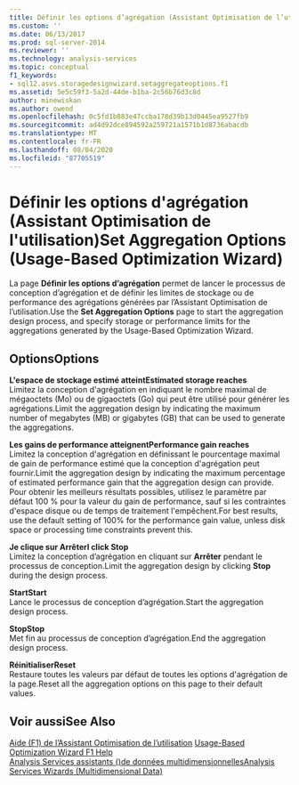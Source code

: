 ```yaml
---
title: Définir les options d’agrégation (Assistant Optimisation de l’utilisation) | Microsoft Docs
ms.custom: ''
ms.date: 06/13/2017
ms.prod: sql-server-2014
ms.reviewer: ''
ms.technology: analysis-services
ms.topic: conceptual
f1_keywords:
- sql12.asvs.storagedesignwizard.setaggregateoptions.f1
ms.assetid: 5e5c59f3-5a2d-44de-b1ba-2c56b76d3c8d
author: minewiskan
ms.author: owend
ms.openlocfilehash: 0c5fd1b883e47ccba178d39b13d0445ea9527fb9
ms.sourcegitcommit: ad4d92dce894592a259721a1571b1d8736abacdb
ms.translationtype: MT
ms.contentlocale: fr-FR
ms.lasthandoff: 08/04/2020
ms.locfileid: "87705519"
---
```

# <a name="set-aggregation-options-usage-based-optimization-wizard"></a><span data-ttu-id="c23db-102">Définir les options d'agrégation (Assistant Optimisation de l'utilisation)</span><span class="sxs-lookup"><span data-stu-id="c23db-102">Set Aggregation Options (Usage-Based Optimization Wizard)</span></span>
  <span data-ttu-id="c23db-103">La page **Définir les options d’agrégation** permet de lancer le processus de conception d’agrégation et de définir les limites de stockage ou de performance des agrégations générées par l’Assistant Optimisation de l’utilisation.</span><span class="sxs-lookup"><span data-stu-id="c23db-103">Use the **Set Aggregation Options** page to start the aggregation design process, and specify storage or performance limits for the aggregations generated by the Usage-Based Optimization Wizard.</span></span>  
  
## <a name="options"></a><span data-ttu-id="c23db-104">Options</span><span class="sxs-lookup"><span data-stu-id="c23db-104">Options</span></span>  
 <span data-ttu-id="c23db-105">**L'espace de stockage estimé atteint**</span><span class="sxs-lookup"><span data-stu-id="c23db-105">**Estimated storage reaches**</span></span>  
 <span data-ttu-id="c23db-106">Limitez la conception d'agrégation en indiquant le nombre maximal de mégaoctets (Mo) ou de gigaoctets (Go) qui peut être utilisé pour générer les agrégations.</span><span class="sxs-lookup"><span data-stu-id="c23db-106">Limit the aggregation design by indicating the maximum number of megabytes (MB) or gigabytes (GB) that can be used to generate the aggregations.</span></span>  
  
 <span data-ttu-id="c23db-107">**Les gains de performance atteignent**</span><span class="sxs-lookup"><span data-stu-id="c23db-107">**Performance gain reaches**</span></span>  
 <span data-ttu-id="c23db-108">Limitez la conception d'agrégation en définissant le pourcentage maximal de gain de performance estimé que la conception d'agrégation peut fournir.</span><span class="sxs-lookup"><span data-stu-id="c23db-108">Limit the aggregation design by indicating the maximum percentage of estimated performance gain that the aggregation design can provide.</span></span> <span data-ttu-id="c23db-109">Pour obtenir les meilleurs résultats possibles, utilisez le paramètre par défaut 100 % pour la valeur du gain de performance, sauf si les contraintes d'espace disque ou de temps de traitement l'empêchent.</span><span class="sxs-lookup"><span data-stu-id="c23db-109">For best results, use the default setting of 100% for the performance gain value, unless disk space or processing time constraints prevent this.</span></span>  
  
 <span data-ttu-id="c23db-110">**Je clique sur Arrêter**</span><span class="sxs-lookup"><span data-stu-id="c23db-110">**I click Stop**</span></span>  
 <span data-ttu-id="c23db-111">Limitez la conception d’agrégation en cliquant sur **Arrêter** pendant le processus de conception.</span><span class="sxs-lookup"><span data-stu-id="c23db-111">Limit the aggregation design by clicking **Stop** during the design process.</span></span>  
  
 <span data-ttu-id="c23db-112">**Start**</span><span class="sxs-lookup"><span data-stu-id="c23db-112">**Start**</span></span>  
 <span data-ttu-id="c23db-113">Lance le processus de conception d’agrégation.</span><span class="sxs-lookup"><span data-stu-id="c23db-113">Start the aggregation design process.</span></span>  
  
 <span data-ttu-id="c23db-114">**Stop**</span><span class="sxs-lookup"><span data-stu-id="c23db-114">**Stop**</span></span>  
 <span data-ttu-id="c23db-115">Met fin au processus de conception d’agrégation.</span><span class="sxs-lookup"><span data-stu-id="c23db-115">End the aggregation design process.</span></span>  
  
 <span data-ttu-id="c23db-116">**Réinitialiser**</span><span class="sxs-lookup"><span data-stu-id="c23db-116">**Reset**</span></span>  
 <span data-ttu-id="c23db-117">Restaure toutes les valeurs par défaut de toutes les options d'agrégation de la page.</span><span class="sxs-lookup"><span data-stu-id="c23db-117">Reset all the aggregation options on this page to their default values.</span></span>  
  
## <a name="see-also"></a><span data-ttu-id="c23db-118">Voir aussi</span><span class="sxs-lookup"><span data-stu-id="c23db-118">See Also</span></span>  
 <span data-ttu-id="c23db-119">[Aide (F1) de l’Assistant Optimisation de l’utilisation](usage-based-optimization-wizard-f1-help.md) </span><span class="sxs-lookup"><span data-stu-id="c23db-119">[Usage-Based Optimization Wizard F1 Help](usage-based-optimization-wizard-f1-help.md) </span></span>  
 [<span data-ttu-id="c23db-120">Analysis Services assistants &#40;&#41;de données multidimensionnelles</span><span class="sxs-lookup"><span data-stu-id="c23db-120">Analysis Services Wizards &#40;Multidimensional Data&#41;</span></span>](analysis-services-wizards-multidimensional-data.md)  
  
  
